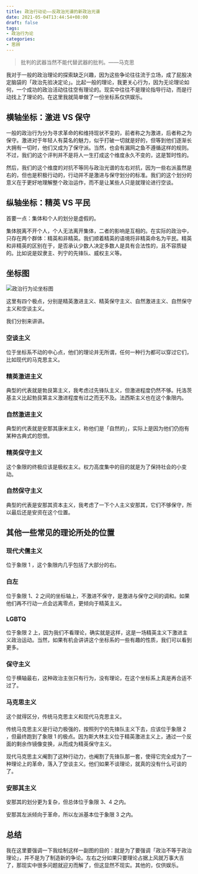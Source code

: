 ```yaml
---
title: 政治行动论——反政治光谱的新政治光谱
date: 2021-05-04T13:44:54+08:00
draft: false
tags:
- 政治行为论
categories:
- 思辨
---
```


> 批判的武器当然不能代替武器的批判。——马克思

我对于一般的政治理论的探索缺乏兴趣，因为这些争论往往流于立场，成了屁股决定脑袋的「政治先验决定论」。比起一般的理论，我更关心行为，因为无论理论如何，一个成功的政治活动往往空有理论的。现实中往往不是理论指导行动，而是行动找上了理论的。在这里我就简单做了一份坐标系仅供娱乐。

## 横轴坐标：激进 VS 保守

一般的政治行为分为寻求革命的和维持现状不变的，前者称之为激进，后者称之为保守。激进对于年轻人有莫名的魅力，似乎打破一切就是好的，但等到他们逐渐长大拥有一切时，他们又成为了保守派。当然，也会有漏网之鱼不遵循这样的规则。不过，我们的这个评判并不是将人一生打成这个维度永久不变的，这是暂时性的。

然后，我们的这个维度的对抗不等同与政治光谱的左右对抗，因为一些右派虽然是右的，但也是积极行动的，行动并不是激进与保守划分的标准。我们的这个划分的意义在于更好地理解整个政治运作，而不是让某些人只是就理论进行空谈。

## 纵轴坐标：精英 VS 平民

首要一点：集体和个人的划分是虚假的。

集体脱离不开个人，个人无法离开集体，二者的影响是互相的。在实际的政治中，只存在两个群体：精英和非精英。我们顺着精英的语境将非精英命名为平民。精英和非精英的区别在于，是否承认少数人决定多数人是具有合法性的，且不容质疑的。比如说是奴隶主、列宁的先锋队、威权主义等。

## 坐标图

![政治行为论坐标图](/post/img/political-behavior-theory.png)

这里有四个极点，分别是精英激进主义、精英保守主义、自然激进主义、自然保守主义和空谈主义。

我们分别来讲讲。

### 空谈主义

位于坐标系不动的中心点，他们的理论并无所谓，任何一种行为都可以穿过它们，比如现代的马克思主义。

### 精英激进主义

典型的代表就是勃艮第主义，我考虑过先锋队主义，但激进程度仍然不够。托洛茨基主义比起勃艮第主义激进程度有过之而无不及。法西斯主义也在这个象限内。

### 自然激进主义

典型的代表就是安那其康米主义，称他们是「自然的」，实际上是因为他们仍抱有某种古典式的怨恨。

### 精英保守主义

这个象限的终极应该是极权主义。权力高度集中的目的就是为了保持社会的小变动。

### 自然保守主义

典型的代表是安那其资本主义，我考虑了一下个人主义安那其，它们不够保守，所以最后还是安资在这个位置。

## 其他一些常见的理论所处的位置

### 现代犬儒主义

位于象限 1 ，这个象限内几乎包括了大部分的右。

### 白左

位于象限 1、2 之间的坐标轴上，不激进不保守，是激进与保守之间的调和。如果他们再不行动一点会远离零点，更倾向于精英主义。

### LGBTQ

位于象限 2 上，因为我们不看理论，确实就是这样，这是一场精英主义下激进主义政治运动。当然，如果有机会讲讲这个坐标系的一些有趣的性质，我们可以看到更多。

### 保守主义

位于横轴最右，这种政治主张只有行为，没有理论，在这个坐标系上真是再合适不过了。

### 马克思主义

这个就得区分，传统马克思主义和现代马克思主义。

传统马克思主义是行动力极强的，按照列宁的先锋队主义下去，应该位于象限 2 ，但最终跑到了象限 1 的极点。因为斯大林主义位于精英激进主义上，通过一个反面的剩余作镜像变换，从而成为精英保守主义。

现代马克思主义阉割了这种行动力，也阉割了先锋队那一套，使得它完全成为了一种理论上的革命，落入了空谈主义。他们如果不谈理论，就真的没有什么可谈的了。

### 安那其主义

安那其的划分更为复杂，但总体位于象限 3、4 之内。

安那其左派倾向于革命，所以左派基本位于象限 3 之内。

## 总结

我在这里要强调一下我绘制这样一副图的目的：就是为了要强调「政治不等于政治理论」，并不是为了制造新的争论。左右之分如果只要理论占据上风就万事大吉了，那现实中很多问题就迎刃而解了，但这显然不现实。其他的，仅供娱乐。
